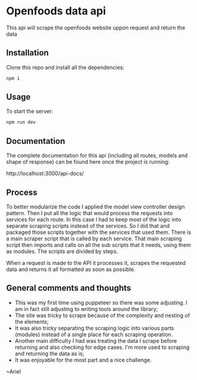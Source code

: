 # Openfoods data api

This api will scrape the openfoods website uppon request and return the data

## Installation

Clone this repo and install all the dependencies:
```bash
npm i
```

## Usage
To start the server:
```bash
npm run dev
```

## Documentation

The complete documentation for this api (including all routes, models and shape of response) can be found
here once the project is running:

http://localhost:3000/api-docs/

## Process

To better modularize the code I applied the model view controller design pattern.
Then I put all the logic that would process the requests into services for each route.
In this case I had to keep most of the logic into separate scraping scripts instead of the services. So I did that and packaged those scripts together with the services that used them.
There is a main scraper script that is called by each service. That main scraping script then imports and calls on all the sub scripts that it needs, using them as modules.
The scripts are divided by steps.

When a request is made to the API it processes it, scrapes the requested data and returns it all formatted as soon as possible.

## General comments and thoughts
- This was my first time using puppeteer so there was some adjusting. I am in fact still adjusting to writing tools around the library;
- The site was tricky to scrape because of the complexity and nesting of the elements;
- It was also tricky separating the scraping logic into various parts (modules) instead of a single place for each scraping operation.
- Another main difficulty I had was treating the data I scrape before returning and also checking for edge cases. I'm more used to scraping and returning the data as is;
- It was enjoyable for the most part and a nice challenge.

~Ariel